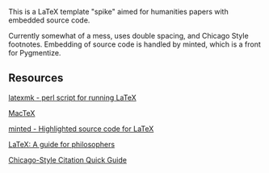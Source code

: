This is a LaTeX template "spike" aimed for humanities papers with embedded source code.

Currently somewhat of a mess, uses double spacing, and Chicago Style footnotes.
Embedding of source code is handled by minted, which is a front for Pygmentize.

## Resources


[latexmk - perl script for running LaTeX](http://www.phys.psu.edu/~collins/software/latexmk-jcc/)

[MacTeX](http://www.tug.org/mactex/)

[minted - Highlighted source code for LaTeX](http://code.google.com/p/minted/)

[LaTeX: A guide for philosophers](http://www.charlietanksley.net/latex/index.html)

[Chicago-Style Citation Quick Guide](http://www.chicagomanualofstyle.org/tools_citationguide.html)


